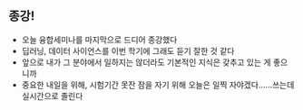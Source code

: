 ## 종강!
- 오늘 융합세미나를 마지막으로 드디어 종강했다
- 딥러닝, 데이터 사이언스를 이번 학기에 그래도 듣기 잘한 것 같다
- 앞으로 내가 그 분야에서 일하지는 않더라도 기본적인 지식은 갖추고 있는 게 좋으니까
- 중요한 내일을 위해, 시험기간 못잔 잠을 자기 위해 오늘은 일찍 자야겠다......쓰는데 실시간으로 졸린다
